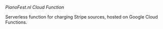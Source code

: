 _PianoFest.nl Cloud Function_

Serverless function for charging Stripe sources, hosted on Google Cloud Functions.
